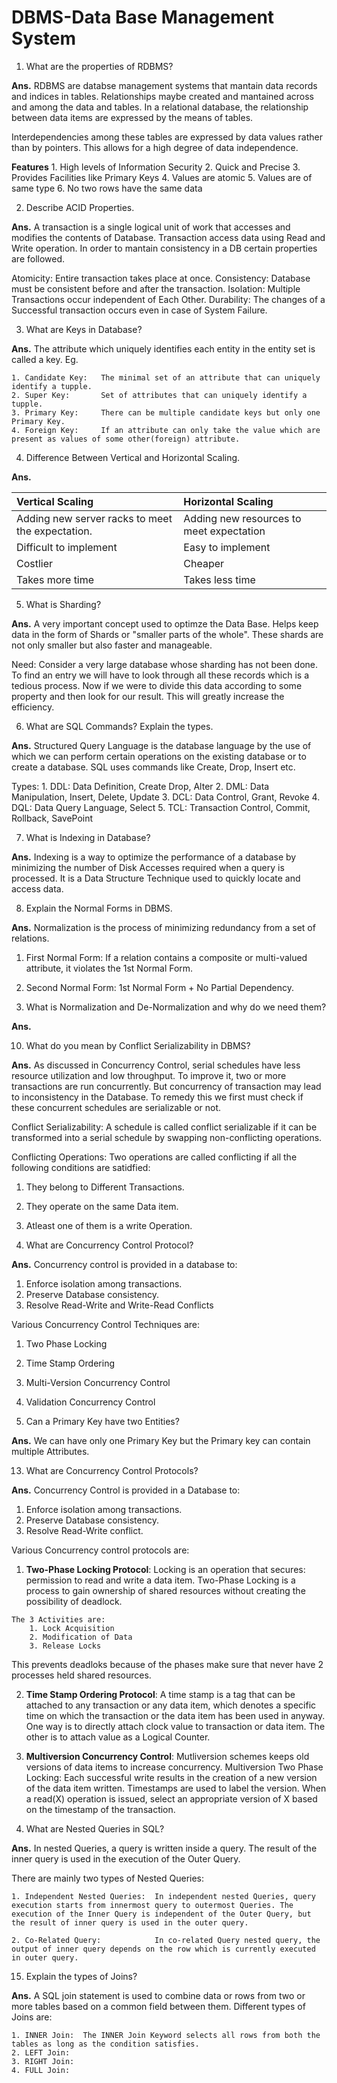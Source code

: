# DBMS-Data Base Management System

1. What are the properties of RDBMS?

**Ans.** RDBMS are databse management systems that mantain data records and indices in tables. Relationships maybe created and mantained across and among the data and tables. In a relational database, the relationship between data items are expressed by the means of tables.

Interdependencies among these tables are expressed by data values rather than by pointers. This allows for a high degree of data independence.

**Features**
    1. High levels of Information Security
    2. Quick and Precise
    3. Provides Facilities like Primary Keys
    4. Values are atomic
    5. Values are of same type
    6. No two rows have the same data

2. Describe ACID Properties.

**Ans.** A transaction is a single logical unit of work that accesses and modifies the contents of Database. Transaction access data using Read and Write operation. In order to mantain consistency in a DB certain properties are followed.

Atomicity:      Entire transaction takes place at once.
Consistency:    Database must be consistent before and after the transaction.
Isolation:      Multiple Transactions occur independent of Each Other.
Durability:     The changes of a Successful transaction occurs even in case of System Failure.

3. What are Keys in Database?

**Ans.** The attribute which uniquely identifies each entity in the entity set is called a key. Eg.

    1. Candidate Key:   The minimal set of an attribute that can uniquely identify a tupple.
    2. Super Key:       Set of attributes that can uniquely identify a tupple.
    3. Primary Key:     There can be multiple candidate keys but only one Primary Key.
    4. Foreign Key:     If an attribute can only take the value which are present as values of some other(foreign) attribute.

4. Difference Between Vertical and Horizontal Scaling.

**Ans.** 

|Vertical Scaling|Horizontal Scaling|
|:---|:---|
|Adding new server racks to meet the expectation.|Adding new resources to meet expectation|
|Difficult to implement|Easy to implement|
|Costlier|Cheaper|
|Takes more time|Takes less time|

5. What is Sharding?

**Ans.** A very important concept used to optimze the Data Base. Helps keep data in the form of Shards or "smaller parts of the whole". These shards are not only smaller but also faster and manageable.

Need: Consider a very large database whose sharding has not been done. To find an entry we will have to look through all these records which is a tedious process. Now if we were to divide this data according to some property and then look for our result. This will greatly increase the efficiency.

6. What are SQL Commands? Explain the types.

**Ans.** Structured Query Language is the database language by the use of which we can perform certain operations on the existing database or to create a database. SQL uses commands like Create, Drop, Insert etc.

Types:
    1. DDL: Data Definition, Create Drop, Alter
    2. DML: Data Manipulation, Insert, Delete, Update
    3. DCL: Data Control, Grant, Revoke
    4. DQL: Data Query Language, Select
    5. TCL: Transaction Control, Commit, Rollback, SavePoint

7. What is Indexing in Database?

**Ans.** Indexing is a way to optimize the performance of a database by minimizing the number of Disk Accesses required when a query is processed. It is a Data Structure Technique used to quickly locate and access data.

8. Explain the Normal Forms in DBMS.

**Ans.** Normalization is the process of minimizing redundancy from a set of relations.

1. First Normal Form:   If a relation contains a composite or multi-valued attribute, it violates the 1st Normal Form.
2. Second Normal Form:  1st Normal Form + No Partial Dependency.

9. What is Normalization and De-Normalization and why do we need them?

**Ans.**

10. What do you mean by Conflict Serializability in DBMS?

**Ans.** As discussed in Concurrency Control, serial schedules have less resource utilization and low throughput. To improve it, two or more transactions are run concurrently. But concurrency of transaction may lead to inconsistency in the Database. To remedy this we first must check if these concurrent schedules are serializable or not.

Conflict Serializability: A schedule is called conflict serializable if it can be transformed into a serial schedule by swapping non-conflicting operations.

Conflicting Operations: Two operations are called conflicting if all the following conditions are satidfied:

1. They belong to Different Transactions.
2. They operate on the same Data item.
3. Atleast one of them is a write Operation.

11. What are Concurrency Control Protocol?

**Ans.** Concurrency control is provided in a database to:

1. Enforce isolation among transactions.
2. Preserve Database consistency.
3. Resolve Read-Write and Write-Read Conflicts

Various Concurrency Control Techniques are:

1. Two Phase Locking
2. Time Stamp Ordering
3. Multi-Version Concurrency Control
4. Validation Concurrency Control

12. Can a Primary Key have two Entities?

**Ans.** We can have only one Primary Key but the Primary key can contain multiple Attributes.

13. What are Concurrency Control Protocols?

**Ans.** Concurrency Control is provided in a Database to:

1. Enforce isolation among transactions.
2. Preserve Database consistency.
3. Resolve Read-Write conflict.

Various Concurrency control protocols are:

1. **Two-Phase Locking Protocol**: Locking is an operation that secures: permission to read and write a data item. Two-Phase Locking is a process to gain ownership of shared resources without creating the possibility of deadlock.

```
The 3 Activities are:
    1. Lock Acquisition
    2. Modification of Data
    3. Release Locks
```

This prevents deadloks because of the phases make sure that never have 2 processes held shared resources.

2. **Time Stamp Ordering Protocol**: A time stamp is a tag that can be attached to any transaction or any data item, which denotes a specific time on which the transaction or the data item has been used in anyway. One way is to directly attach clock value to transaction or data item. The other is to attach value as a Logical Counter.

3. **Multiversion Concurrency Control**: Mutliversion schemes keeps old versions of data items to increase concurrency. Multiversion Two Phase Locking: Each successful write results in the creation of a new version of the data item written. Timestamps are used to label the version. When a read(X) operation is issued, select an appropriate version of X based on the timestamp of the transaction.

14. What are Nested Queries in SQL?

**Ans.** In nested Queries, a query is written inside a query. The result of the inner query is used in the execution of the Outer Query.

There are mainly two types of Nested Queries:

    1. Independent Nested Queries:  In independent nested Queries, query execution starts from innermost query to outermost Queries. The execution of the Inner Query is independent of the Outer Query, but the result of inner query is used in the outer query.
    
    2. Co-Related Query:            In co-related Query nested query, the output of inner query depends on the row which is currently executed in outer query.

15. Explain the types of Joins?

**Ans.** A SQL join statement is used to combine data or rows from two or more tables based on a common field between them. Different types of Joins are:

    1. INNER Join:  The INNER Join Keyword selects all rows from both the tables as long as the condition satisfies.
    2. LEFT Join:   
    3. RIGHT Join:  
    4. FULL Join:   
